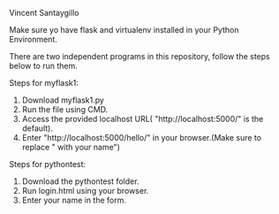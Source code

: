Vincent Santaygillo

Make sure yo have flask and virtualenv installed in your Python Environment.

There are two independent programs in this repository, follow the steps below to run them.


Steps for myflask1:

1. Download myflask1.py
2. Run the file using CMD.
3. Access the provided localhost URL( "http://localhost:5000/" is the default).
4. Enter "http://localhost:5000/hello/<name>" in your browser.(Make sure to replace "<name> with your name")

Steps for pythontest:

1. Download the pythontest folder.
2. Run login.html using your browser.
3. Enter your name in the form.
